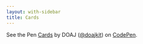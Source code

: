 ```yaml
---
layout: with-sidebar
title: Cards
---
```


<p class="codepen" data-height="411" data-theme-id="dark" data-default-tab="result" data-user="doajkit" data-slug-hash="PoGLZZK" data-pen-title="Cards">
  <span>See the Pen <a href="https://codepen.io/doajkit/pen/PoGLZZK">
  Cards</a> by DOAJ (<a href="https://codepen.io/doajkit">@doajkit</a>)
  on <a href="https://codepen.io">CodePen</a>.</span>
</p>
<script async src="https://cpwebassets.codepen.io/assets/embed/ei.js"></script>
